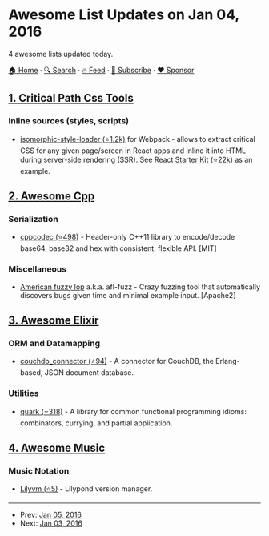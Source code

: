 # Awesome List Updates on Jan 04, 2016

4 awesome lists updated today.

[🏠 Home](/README.md) · [🔍 Search](https://www.trackawesomelist.com/search/) · [🔥 Feed](https://www.trackawesomelist.com/rss.xml) · [📮 Subscribe](https://trackawesomelist.us17.list-manage.com/subscribe?u=d2f0117aa829c83a63ec63c2f&id=36a103854c) · [❤️  Sponsor](https://github.com/sponsors/theowenyoung)



## [1. Critical Path Css Tools](/content/addyosmani/critical-path-css-tools/README.md)

### Inline sources (styles, scripts)

*   [isomorphic-style-loader (⭐1.2k)](https://github.com/kriasoft/isomorphic-style-loader/) for Webpack - allows to extract critical CSS for any given page/screen in React apps and inline it into HTML during server-side rendering (SSR). See [React Starter Kit (⭐22k)](https://github.com/kriasoft/react-starter-kit) as an example.

## [2. Awesome Cpp](/content/fffaraz/awesome-cpp/README.md)

### Serialization

*   [cppcodec (⭐498)](https://github.com/tplgy/cppcodec) - Header-only C++11 library to encode/decode base64, base32 and hex with consistent, flexible API. \[MIT]

### Miscellaneous

*   [American fuzzy lop](http://lcamtuf.coredump.cx/afl/) a.k.a. afl-fuzz - Crazy fuzzing tool that automatically discovers bugs given time and minimal example input. \[Apache2]

## [3. Awesome Elixir](/content/h4cc/awesome-elixir/README.md)

### ORM and Datamapping

*   [couchdb\_connector (⭐94)](https://github.com/locolupo/couchdb_connector) - A connector for CouchDB, the Erlang-based, JSON document database.

### Utilities

*   [quark (⭐318)](https://github.com/robot-overlord/quark) - A library for common functional programming idioms: combinators, currying, and partial application.

## [4. Awesome Music](/content/ciconia/awesome-music/README.md)

### Music Notation

*   [Lilyvm (⭐5)](https://github.com/olsonpm/lilyvm) - Lilypond version manager.

---

- Prev: [Jan 05, 2016](/content/2016/01/05/README.md)
- Next: [Jan 03, 2016](/content/2016/01/03/README.md)